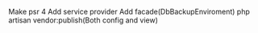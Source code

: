 Make psr 4
Add service provider
Add facade(DbBackupEnviroment)
php artisan vendor:publish(Both config and view)
